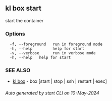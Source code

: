 ## kl box start

start the container



### Options

```
  -f, --foreground   run in foreground mode
  -h, --help         help for start
  -v, --verbose      run in verbose mode
  -h, --help   help for start
```

### SEE ALSO

* [kl box](kl_box.md)  - box [start | stop | ssh | restart | exec]

###### Auto generated by start CLI on 10-May-2024

